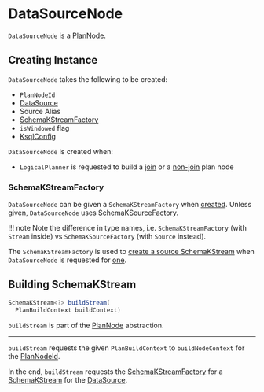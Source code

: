 # DataSourceNode

`DataSourceNode` is a [PlanNode](PlanNode.md).

## Creating Instance

`DataSourceNode` takes the following to be created:

* <span id="id"> `PlanNodeId`
* <span id="dataSource"> [DataSource](../DataSource.md)
* <span id="alias"> Source Alias
* [SchemaKStreamFactory](#schemaKStreamFactory)
* <span id="isWindowed"> `isWindowed` flag
* <span id="ksqlConfig"> [KsqlConfig](../KsqlConfig.md)

`DataSourceNode` is created when:

* `LogicalPlanner` is requested to build a [join](LogicalPlanner.md#buildJoin) or a [non-join](LogicalPlanner.md#buildNonJoinNode) plan node

### <span id="schemaKStreamFactory"> SchemaKStreamFactory

`DataSourceNode` can be given a `SchemaKStreamFactory` when [created](#creating-instance). Unless given, `DataSourceNode` uses [SchemaKSourceFactory](../SchemaKSourceFactory.md#buildSource).

!!! note
    Note the difference in type names, i.e. `SchemaKStreamFactory` (with `Stream` inside) vs `SchemaKSourceFactory` (with `Source` instead).

The `SchemaKStreamFactory` is used to [create a source SchemaKStream](../SchemaKSourceFactory.md#buildSource) when `DataSourceNode` is requested for [one](#buildStream).

## <span id="buildStream"> Building SchemaKStream

```java
SchemaKStream<?> buildStream(
  PlanBuildContext buildContext)
```

`buildStream` is part of the [PlanNode](PlanNode.md#buildStream) abstraction.

---

`buildStream` requests the given `PlanBuildContext` to `buildNodeContext` for the [PlanNodeId](#id).

In the end, `buildStream` requests the [SchemaKStreamFactory](#schemaKStreamFactory) for a [SchemaKStream](../SchemaKSourceFactory.md#buildSource) for the [DataSource](#dataSource).
